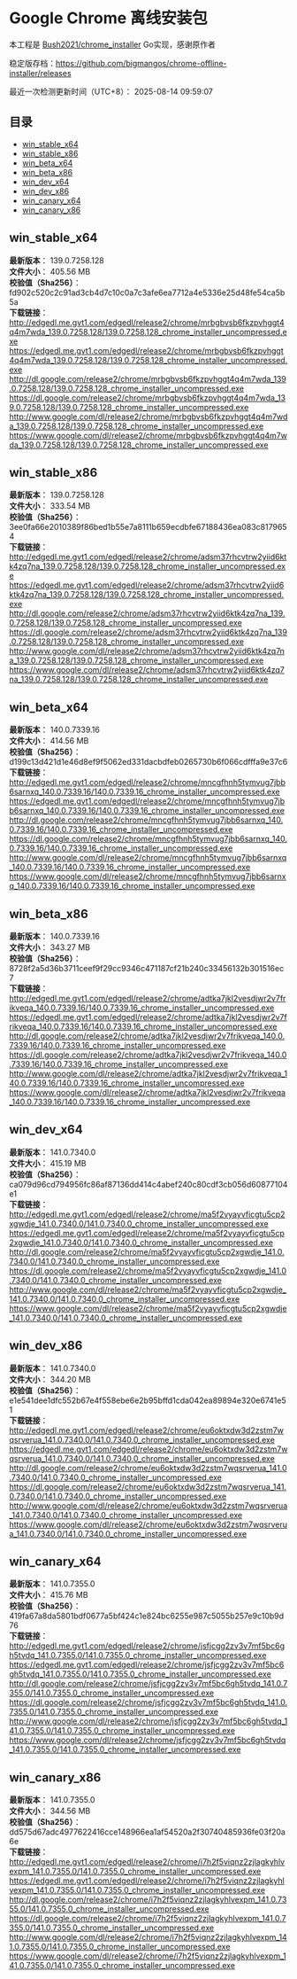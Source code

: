 # Google Chrome 离线安装包
本工程是 [Bush2021/chrome_installer](https://github.com/Bush2021/chrome_installer) Go实现，感谢原作者

稳定版存档：<https://github.com/bigmangos/chrome-offline-installer/releases>

最近一次检测更新时间（UTC+8）：
2025-08-14 09:59:07

## 目录
* [win_stable_x64](https://github.com/bigmangos/chrome-offline-installer?tab=readme-ov-file#win_stable_x64)
* [win_stable_x86](https://github.com/bigmangos/chrome-offline-installer?tab=readme-ov-file#win_stable_x86)
* [win_beta_x64](https://github.com/bigmangos/chrome-offline-installer?tab=readme-ov-file#win_beta_x64)
* [win_beta_x86](https://github.com/bigmangos/chrome-offline-installer?tab=readme-ov-file#win_beta_x86)
* [win_dev_x64](https://github.com/bigmangos/chrome-offline-installer?tab=readme-ov-file#win_dev_x64)
* [win_dev_x86](https://github.com/bigmangos/chrome-offline-installer?tab=readme-ov-file#win_dev_x86)
* [win_canary_x64](https://github.com/bigmangos/chrome-offline-installer?tab=readme-ov-file#win_canary_x64)
* [win_canary_x86](https://github.com/bigmangos/chrome-offline-installer?tab=readme-ov-file#win_canary_x86)

## win_stable_x64
**最新版本**： 139.0.7258.128  
**文件大小**： 405.56 MB  
**校验值（Sha256）**： fd902c520c2c91ad3cb4d7c10c0a7c3afe6ea7712a4e5336e25d48fe54ca5b5a  
**下载链接**：
http://edgedl.me.gvt1.com/edgedl/release2/chrome/mrbgbvsb6fkzpvhggt4q4m7wda_139.0.7258.128/139.0.7258.128_chrome_installer_uncompressed.exe
https://edgedl.me.gvt1.com/edgedl/release2/chrome/mrbgbvsb6fkzpvhggt4q4m7wda_139.0.7258.128/139.0.7258.128_chrome_installer_uncompressed.exe
http://dl.google.com/release2/chrome/mrbgbvsb6fkzpvhggt4q4m7wda_139.0.7258.128/139.0.7258.128_chrome_installer_uncompressed.exe
https://dl.google.com/release2/chrome/mrbgbvsb6fkzpvhggt4q4m7wda_139.0.7258.128/139.0.7258.128_chrome_installer_uncompressed.exe
http://www.google.com/dl/release2/chrome/mrbgbvsb6fkzpvhggt4q4m7wda_139.0.7258.128/139.0.7258.128_chrome_installer_uncompressed.exe
https://www.google.com/dl/release2/chrome/mrbgbvsb6fkzpvhggt4q4m7wda_139.0.7258.128/139.0.7258.128_chrome_installer_uncompressed.exe
## win_stable_x86
**最新版本**： 139.0.7258.128  
**文件大小**： 333.54 MB  
**校验值（Sha256）**： 3ee0fa66e2010389f86bed1b55e7a8111b659ecdbfe67188436ea083c8179654  
**下载链接**：
http://edgedl.me.gvt1.com/edgedl/release2/chrome/adsm37rhcvtrw2yiid6ktk4zq7na_139.0.7258.128/139.0.7258.128_chrome_installer_uncompressed.exe
https://edgedl.me.gvt1.com/edgedl/release2/chrome/adsm37rhcvtrw2yiid6ktk4zq7na_139.0.7258.128/139.0.7258.128_chrome_installer_uncompressed.exe
http://dl.google.com/release2/chrome/adsm37rhcvtrw2yiid6ktk4zq7na_139.0.7258.128/139.0.7258.128_chrome_installer_uncompressed.exe
https://dl.google.com/release2/chrome/adsm37rhcvtrw2yiid6ktk4zq7na_139.0.7258.128/139.0.7258.128_chrome_installer_uncompressed.exe
http://www.google.com/dl/release2/chrome/adsm37rhcvtrw2yiid6ktk4zq7na_139.0.7258.128/139.0.7258.128_chrome_installer_uncompressed.exe
https://www.google.com/dl/release2/chrome/adsm37rhcvtrw2yiid6ktk4zq7na_139.0.7258.128/139.0.7258.128_chrome_installer_uncompressed.exe
## win_beta_x64
**最新版本**： 140.0.7339.16  
**文件大小**： 414.56 MB  
**校验值（Sha256）**： d199c13d421d1e46d8ef9f5062ed331dacbdfeb0265730b6f066cdfffa9e37c6  
**下载链接**：
http://edgedl.me.gvt1.com/edgedl/release2/chrome/mncgfhnh5tymvug7jbb6sarnxq_140.0.7339.16/140.0.7339.16_chrome_installer_uncompressed.exe
https://edgedl.me.gvt1.com/edgedl/release2/chrome/mncgfhnh5tymvug7jbb6sarnxq_140.0.7339.16/140.0.7339.16_chrome_installer_uncompressed.exe
http://dl.google.com/release2/chrome/mncgfhnh5tymvug7jbb6sarnxq_140.0.7339.16/140.0.7339.16_chrome_installer_uncompressed.exe
https://dl.google.com/release2/chrome/mncgfhnh5tymvug7jbb6sarnxq_140.0.7339.16/140.0.7339.16_chrome_installer_uncompressed.exe
http://www.google.com/dl/release2/chrome/mncgfhnh5tymvug7jbb6sarnxq_140.0.7339.16/140.0.7339.16_chrome_installer_uncompressed.exe
https://www.google.com/dl/release2/chrome/mncgfhnh5tymvug7jbb6sarnxq_140.0.7339.16/140.0.7339.16_chrome_installer_uncompressed.exe
## win_beta_x86
**最新版本**： 140.0.7339.16  
**文件大小**： 343.27 MB  
**校验值（Sha256）**： 8728f2a5d36b3711ceef9f29cc9346c471187cf21b240c33456132b301516ec7  
**下载链接**：
http://edgedl.me.gvt1.com/edgedl/release2/chrome/adtka7jkl2vesdjwr2v7frikveqa_140.0.7339.16/140.0.7339.16_chrome_installer_uncompressed.exe
https://edgedl.me.gvt1.com/edgedl/release2/chrome/adtka7jkl2vesdjwr2v7frikveqa_140.0.7339.16/140.0.7339.16_chrome_installer_uncompressed.exe
http://dl.google.com/release2/chrome/adtka7jkl2vesdjwr2v7frikveqa_140.0.7339.16/140.0.7339.16_chrome_installer_uncompressed.exe
https://dl.google.com/release2/chrome/adtka7jkl2vesdjwr2v7frikveqa_140.0.7339.16/140.0.7339.16_chrome_installer_uncompressed.exe
http://www.google.com/dl/release2/chrome/adtka7jkl2vesdjwr2v7frikveqa_140.0.7339.16/140.0.7339.16_chrome_installer_uncompressed.exe
https://www.google.com/dl/release2/chrome/adtka7jkl2vesdjwr2v7frikveqa_140.0.7339.16/140.0.7339.16_chrome_installer_uncompressed.exe
## win_dev_x64
**最新版本**： 141.0.7340.0  
**文件大小**： 415.19 MB  
**校验值（Sha256）**： ca079d96cd794956fc86af87136dd414c4abef240c80cdf3cb056d60877104e1  
**下载链接**：
http://edgedl.me.gvt1.com/edgedl/release2/chrome/ma5f2vyayvficgtu5cp2xgwdje_141.0.7340.0/141.0.7340.0_chrome_installer_uncompressed.exe
https://edgedl.me.gvt1.com/edgedl/release2/chrome/ma5f2vyayvficgtu5cp2xgwdje_141.0.7340.0/141.0.7340.0_chrome_installer_uncompressed.exe
http://dl.google.com/release2/chrome/ma5f2vyayvficgtu5cp2xgwdje_141.0.7340.0/141.0.7340.0_chrome_installer_uncompressed.exe
https://dl.google.com/release2/chrome/ma5f2vyayvficgtu5cp2xgwdje_141.0.7340.0/141.0.7340.0_chrome_installer_uncompressed.exe
http://www.google.com/dl/release2/chrome/ma5f2vyayvficgtu5cp2xgwdje_141.0.7340.0/141.0.7340.0_chrome_installer_uncompressed.exe
https://www.google.com/dl/release2/chrome/ma5f2vyayvficgtu5cp2xgwdje_141.0.7340.0/141.0.7340.0_chrome_installer_uncompressed.exe
## win_dev_x86
**最新版本**： 141.0.7340.0  
**文件大小**： 344.20 MB  
**校验值（Sha256）**： e1e541dee1dfc552b67e4f558ebe6e2b95bffd1cda042ea89894e320e6741e51  
**下载链接**：
http://edgedl.me.gvt1.com/edgedl/release2/chrome/eu6oktxdw3d2zstm7wqsrverua_141.0.7340.0/141.0.7340.0_chrome_installer_uncompressed.exe
https://edgedl.me.gvt1.com/edgedl/release2/chrome/eu6oktxdw3d2zstm7wqsrverua_141.0.7340.0/141.0.7340.0_chrome_installer_uncompressed.exe
http://dl.google.com/release2/chrome/eu6oktxdw3d2zstm7wqsrverua_141.0.7340.0/141.0.7340.0_chrome_installer_uncompressed.exe
https://dl.google.com/release2/chrome/eu6oktxdw3d2zstm7wqsrverua_141.0.7340.0/141.0.7340.0_chrome_installer_uncompressed.exe
http://www.google.com/dl/release2/chrome/eu6oktxdw3d2zstm7wqsrverua_141.0.7340.0/141.0.7340.0_chrome_installer_uncompressed.exe
https://www.google.com/dl/release2/chrome/eu6oktxdw3d2zstm7wqsrverua_141.0.7340.0/141.0.7340.0_chrome_installer_uncompressed.exe
## win_canary_x64
**最新版本**： 141.0.7355.0  
**文件大小**： 415.76 MB  
**校验值（Sha256）**： 419fa67a8da5801bdf0677a5bf424c1e824bc6255e987c5055b257e9c10b9d76  
**下载链接**：
http://edgedl.me.gvt1.com/edgedl/release2/chrome/jsfjcgg2zv3v7mf5bc6gh5tvdq_141.0.7355.0/141.0.7355.0_chrome_installer_uncompressed.exe
https://edgedl.me.gvt1.com/edgedl/release2/chrome/jsfjcgg2zv3v7mf5bc6gh5tvdq_141.0.7355.0/141.0.7355.0_chrome_installer_uncompressed.exe
http://dl.google.com/release2/chrome/jsfjcgg2zv3v7mf5bc6gh5tvdq_141.0.7355.0/141.0.7355.0_chrome_installer_uncompressed.exe
https://dl.google.com/release2/chrome/jsfjcgg2zv3v7mf5bc6gh5tvdq_141.0.7355.0/141.0.7355.0_chrome_installer_uncompressed.exe
http://www.google.com/dl/release2/chrome/jsfjcgg2zv3v7mf5bc6gh5tvdq_141.0.7355.0/141.0.7355.0_chrome_installer_uncompressed.exe
https://www.google.com/dl/release2/chrome/jsfjcgg2zv3v7mf5bc6gh5tvdq_141.0.7355.0/141.0.7355.0_chrome_installer_uncompressed.exe
## win_canary_x86
**最新版本**： 141.0.7355.0  
**文件大小**： 344.56 MB  
**校验值（Sha256）**： dd575d67adc4977622416cce148966ea1af54520a2f30740485936fe03f20a6e  
**下载链接**：
http://edgedl.me.gvt1.com/edgedl/release2/chrome/i7h2f5viqnz2zjlagkyhlvexpm_141.0.7355.0/141.0.7355.0_chrome_installer_uncompressed.exe
https://edgedl.me.gvt1.com/edgedl/release2/chrome/i7h2f5viqnz2zjlagkyhlvexpm_141.0.7355.0/141.0.7355.0_chrome_installer_uncompressed.exe
http://dl.google.com/release2/chrome/i7h2f5viqnz2zjlagkyhlvexpm_141.0.7355.0/141.0.7355.0_chrome_installer_uncompressed.exe
https://dl.google.com/release2/chrome/i7h2f5viqnz2zjlagkyhlvexpm_141.0.7355.0/141.0.7355.0_chrome_installer_uncompressed.exe
http://www.google.com/dl/release2/chrome/i7h2f5viqnz2zjlagkyhlvexpm_141.0.7355.0/141.0.7355.0_chrome_installer_uncompressed.exe
https://www.google.com/dl/release2/chrome/i7h2f5viqnz2zjlagkyhlvexpm_141.0.7355.0/141.0.7355.0_chrome_installer_uncompressed.exe
